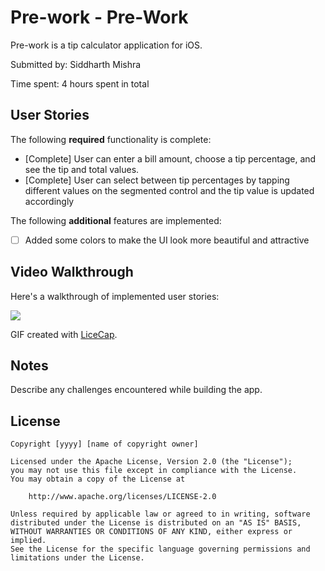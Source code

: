 # Pre-work - Pre-Work

Pre-work is a tip calculator application for iOS.

Submitted by: Siddharth Mishra

Time spent: 4 hours spent in total

## User Stories

The following **required** functionality is complete:

* [Complete] User can enter a bill amount, choose a tip percentage, and see the tip and total values.
* [Complete] User can select between tip percentages by tapping different values on the segmented control and the tip value is updated accordingly

The following **additional** features are implemented:

- [ ] Added some colors to make the UI look more beautiful and attractive

## Video Walkthrough

Here's a walkthrough of implemented user stories:

![](https://i.imgur.com/2dQMHT1.gif)

 
 
GIF created with [LiceCap](http://www.cockos.com/licecap/).

## Notes

Describe any challenges encountered while building the app.

## License

    Copyright [yyyy] [name of copyright owner]

    Licensed under the Apache License, Version 2.0 (the "License");
    you may not use this file except in compliance with the License.
    You may obtain a copy of the License at

        http://www.apache.org/licenses/LICENSE-2.0

    Unless required by applicable law or agreed to in writing, software
    distributed under the License is distributed on an "AS IS" BASIS,
    WITHOUT WARRANTIES OR CONDITIONS OF ANY KIND, either express or implied.
    See the License for the specific language governing permissions and
    limitations under the License.
